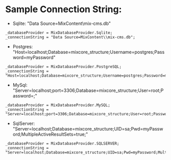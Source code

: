 # Sample Connection String:
- Sqlite: "Data Source=MixContent\\mix-cms.db"
```
_databaseProvider = MixDatabaseProvider.Sqlite;
_connectionString = "Data Source=MixContent\\mix-cms.db";
```

- Postgres: "Host=localhost;Database=mixcore_structure;Username=postgres;Password=myPassword"
```
_databaseProvider = MixDatabaseProvider.PostgreSQL;
_connectionString = "Host=localhost;Database=mixcore_structure;Username=postgres;Password=myPassword";
```

- MySql: "Server=localhost;port=3306;Database=mixcore_structure;User=root;Password=;"
```
_databaseProvider = MixDatabaseProvider.MySQL;
_connectionString = "Server=localhost;port=3306;Database=mixcore_structure;User=root;Password=;";
```

- SqlServer: "Server=localhost;Database=mixcore_structure;UID=sa;Pwd=myPassword;MultipleActiveResultSets=true;"
```
_databaseProvider = MixDatabaseProvider.SQLSERVER;
_connectionString = "Server=localhost;Database=mixcore_structure;UID=sa;Pwd=myPassword;MultipleActiveResultSets=true;";
```